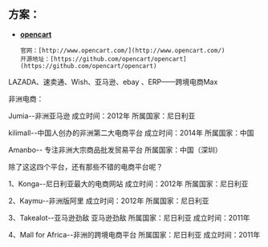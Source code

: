# 

## 方案：

* [**opencart**](#)

  ```
  官网：[http://www.opencart.com/](http://www.opencart.com/)
  开源地址：[https://github.com/opencart/opencart](https://github.com/opencart/opencart)
  ```

LAZADA、速卖通、Wish、亚马逊、ebay 、ERP——跨境电商Max

非洲电商：

Jumia--非洲亚马逊 成立时间：2012年 所属国家：尼日利亚

kilimall--中国人创办的非洲第二大电商平台 成立时间：2014年 所属国家：中国

Amanbo-- 专注非洲大宗商品批发贸易平台 所属国家：中国（深圳）

除了这这四个平台，还有那些不错的电商平台呢？

1、Konga--尼日利亚最大的电商网站 成立时间：2012年 所属国家：尼日利亚

2、Kaymu--非洲版阿里 成立时间：2012年 所属国家：尼日利亚

3、Takealot--亚马逊劲敌 亚马逊劲敌 所属国家：尼日利亚 成立时间：2011年

4、Mall for Africa--非洲的跨境电商平台 所属国家：尼日利亚 成立时间：2011年

